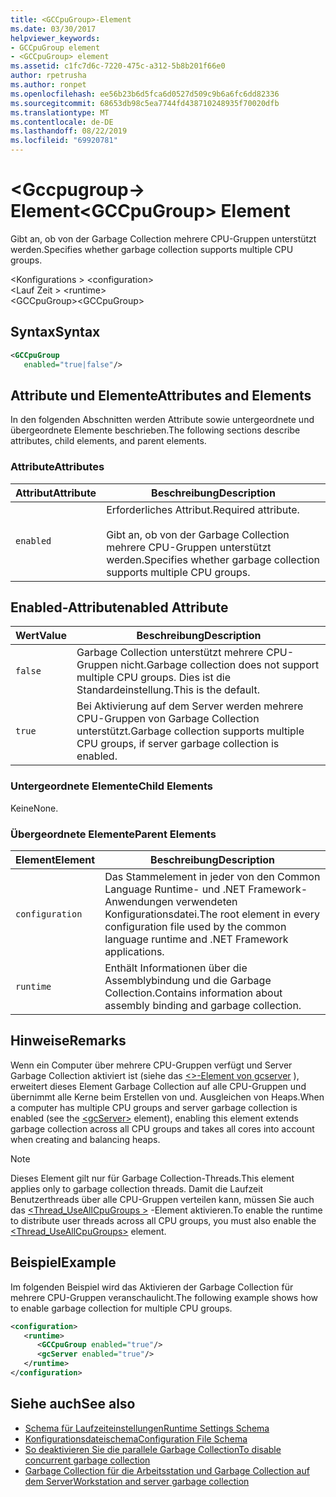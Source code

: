 ```yaml
---
title: <GCCpuGroup>-Element
ms.date: 03/30/2017
helpviewer_keywords:
- GCCpuGroup element
- <GCCpuGroup> element
ms.assetid: c1fc7d6c-7220-475c-a312-5b8b201f66e0
author: rpetrusha
ms.author: ronpet
ms.openlocfilehash: ee56b23b6d5fca6d0527d509c9b6a6fc6dd82336
ms.sourcegitcommit: 68653db98c5ea7744fd438710248935f70020dfb
ms.translationtype: MT
ms.contentlocale: de-DE
ms.lasthandoff: 08/22/2019
ms.locfileid: "69920781"
---
```

# <a name="gccpugroup-element"></a><span data-ttu-id="f2d3e-102">\<Gccpugroup-> Element</span><span class="sxs-lookup"><span data-stu-id="f2d3e-102">\<GCCpuGroup> Element</span></span>

<span data-ttu-id="f2d3e-103">Gibt an, ob von der Garbage Collection mehrere CPU-Gruppen unterstützt werden.</span><span class="sxs-lookup"><span data-stu-id="f2d3e-103">Specifies whether garbage collection supports multiple CPU groups.</span></span>

<span data-ttu-id="f2d3e-104">\<Konfigurations > </span><span class="sxs-lookup"><span data-stu-id="f2d3e-104">\<configuration></span></span>\
<span data-ttu-id="f2d3e-105">\<Lauf Zeit > </span><span class="sxs-lookup"><span data-stu-id="f2d3e-105">\<runtime></span></span>\
<span data-ttu-id="f2d3e-106">\<GCCpuGroup></span><span class="sxs-lookup"><span data-stu-id="f2d3e-106">\<GCCpuGroup></span></span>

## <a name="syntax"></a><span data-ttu-id="f2d3e-107">Syntax</span><span class="sxs-lookup"><span data-stu-id="f2d3e-107">Syntax</span></span>

```xml
<GCCpuGroup
   enabled="true|false"/>
```

## <a name="attributes-and-elements"></a><span data-ttu-id="f2d3e-108">Attribute und Elemente</span><span class="sxs-lookup"><span data-stu-id="f2d3e-108">Attributes and Elements</span></span>

<span data-ttu-id="f2d3e-109">In den folgenden Abschnitten werden Attribute sowie untergeordnete und übergeordnete Elemente beschrieben.</span><span class="sxs-lookup"><span data-stu-id="f2d3e-109">The following sections describe attributes, child elements, and parent elements.</span></span>

### <a name="attributes"></a><span data-ttu-id="f2d3e-110">Attribute</span><span class="sxs-lookup"><span data-stu-id="f2d3e-110">Attributes</span></span>

|<span data-ttu-id="f2d3e-111">Attribut</span><span class="sxs-lookup"><span data-stu-id="f2d3e-111">Attribute</span></span>|<span data-ttu-id="f2d3e-112">Beschreibung</span><span class="sxs-lookup"><span data-stu-id="f2d3e-112">Description</span></span>|
|---------------|-----------------|
|`enabled`|<span data-ttu-id="f2d3e-113">Erforderliches Attribut.</span><span class="sxs-lookup"><span data-stu-id="f2d3e-113">Required attribute.</span></span><br /><br /> <span data-ttu-id="f2d3e-114">Gibt an, ob von der Garbage Collection mehrere CPU-Gruppen unterstützt werden.</span><span class="sxs-lookup"><span data-stu-id="f2d3e-114">Specifies whether garbage collection supports multiple CPU groups.</span></span>|

## <a name="enabled-attribute"></a><span data-ttu-id="f2d3e-115">Enabled-Attribut</span><span class="sxs-lookup"><span data-stu-id="f2d3e-115">enabled Attribute</span></span>

|<span data-ttu-id="f2d3e-116">Wert</span><span class="sxs-lookup"><span data-stu-id="f2d3e-116">Value</span></span>|<span data-ttu-id="f2d3e-117">Beschreibung</span><span class="sxs-lookup"><span data-stu-id="f2d3e-117">Description</span></span>|
|-----------|-----------------|
|`false`|<span data-ttu-id="f2d3e-118">Garbage Collection unterstützt mehrere CPU-Gruppen nicht.</span><span class="sxs-lookup"><span data-stu-id="f2d3e-118">Garbage collection does not support multiple CPU groups.</span></span> <span data-ttu-id="f2d3e-119">Dies ist die Standardeinstellung.</span><span class="sxs-lookup"><span data-stu-id="f2d3e-119">This is the default.</span></span>|
|`true`|<span data-ttu-id="f2d3e-120">Bei Aktivierung auf dem Server werden mehrere CPU-Gruppen von Garbage Collection unterstützt.</span><span class="sxs-lookup"><span data-stu-id="f2d3e-120">Garbage collection supports multiple CPU groups, if server garbage collection is enabled.</span></span>|

### <a name="child-elements"></a><span data-ttu-id="f2d3e-121">Untergeordnete Elemente</span><span class="sxs-lookup"><span data-stu-id="f2d3e-121">Child Elements</span></span>

<span data-ttu-id="f2d3e-122">Keine</span><span class="sxs-lookup"><span data-stu-id="f2d3e-122">None.</span></span>

### <a name="parent-elements"></a><span data-ttu-id="f2d3e-123">Übergeordnete Elemente</span><span class="sxs-lookup"><span data-stu-id="f2d3e-123">Parent Elements</span></span>

|<span data-ttu-id="f2d3e-124">Element</span><span class="sxs-lookup"><span data-stu-id="f2d3e-124">Element</span></span>|<span data-ttu-id="f2d3e-125">Beschreibung</span><span class="sxs-lookup"><span data-stu-id="f2d3e-125">Description</span></span>|
|-------------|-----------------|
|`configuration`|<span data-ttu-id="f2d3e-126">Das Stammelement in jeder von den Common Language Runtime- und .NET Framework-Anwendungen verwendeten Konfigurationsdatei.</span><span class="sxs-lookup"><span data-stu-id="f2d3e-126">The root element in every configuration file used by the common language runtime and .NET Framework applications.</span></span>|
|`runtime`|<span data-ttu-id="f2d3e-127">Enthält Informationen über die Assemblybindung und die Garbage Collection.</span><span class="sxs-lookup"><span data-stu-id="f2d3e-127">Contains information about assembly binding and garbage collection.</span></span>|

## <a name="remarks"></a><span data-ttu-id="f2d3e-128">Hinweise</span><span class="sxs-lookup"><span data-stu-id="f2d3e-128">Remarks</span></span>

<span data-ttu-id="f2d3e-129">Wenn ein Computer über mehrere CPU-Gruppen verfügt und Server Garbage Collection aktiviert ist (siehe das [ \<>-Element von gcserver](gcserver-element.md) ), erweitert dieses Element Garbage Collection auf alle CPU-Gruppen und übernimmt alle Kerne beim Erstellen von und. Ausgleichen von Heaps.</span><span class="sxs-lookup"><span data-stu-id="f2d3e-129">When a computer has multiple CPU groups and server garbage collection is enabled (see the [\<gcServer>](gcserver-element.md) element), enabling this element extends garbage collection across all CPU groups and takes all cores into account when creating and balancing heaps.</span></span>

> [!NOTE]
> <span data-ttu-id="f2d3e-130">Dieses Element gilt nur für Garbage Collection-Threads.</span><span class="sxs-lookup"><span data-stu-id="f2d3e-130">This element applies only to garbage collection threads.</span></span> <span data-ttu-id="f2d3e-131">Damit die Laufzeit Benutzerthreads über alle CPU-Gruppen verteilen kann, müssen Sie auch das [ \<Thread_UseAllCpuGroups >](thread-useallcpugroups-element.md) -Element aktivieren.</span><span class="sxs-lookup"><span data-stu-id="f2d3e-131">To enable the runtime to distribute user threads across all CPU groups, you must also enable the [\<Thread_UseAllCpuGroups>](thread-useallcpugroups-element.md) element.</span></span>

## <a name="example"></a><span data-ttu-id="f2d3e-132">Beispiel</span><span class="sxs-lookup"><span data-stu-id="f2d3e-132">Example</span></span>

<span data-ttu-id="f2d3e-133">Im folgenden Beispiel wird das Aktivieren der Garbage Collection für mehrere CPU-Gruppen veranschaulicht.</span><span class="sxs-lookup"><span data-stu-id="f2d3e-133">The following example shows how to enable garbage collection for multiple CPU groups.</span></span>

```xml
<configuration>
   <runtime>
      <GCCpuGroup enabled="true"/>
      <gcServer enabled="true"/>
   </runtime>
</configuration>
```

## <a name="see-also"></a><span data-ttu-id="f2d3e-134">Siehe auch</span><span class="sxs-lookup"><span data-stu-id="f2d3e-134">See also</span></span>

- [<span data-ttu-id="f2d3e-135">Schema für Laufzeiteinstellungen</span><span class="sxs-lookup"><span data-stu-id="f2d3e-135">Runtime Settings Schema</span></span>](index.md)
- [<span data-ttu-id="f2d3e-136">Konfigurationsdateischema</span><span class="sxs-lookup"><span data-stu-id="f2d3e-136">Configuration File Schema</span></span>](../index.md)
- [<span data-ttu-id="f2d3e-137">So deaktivieren Sie die parallele Garbage Collection</span><span class="sxs-lookup"><span data-stu-id="f2d3e-137">To disable concurrent garbage collection</span></span>](gcconcurrent-element.md#to-disable-background-garbage-collection)
- [<span data-ttu-id="f2d3e-138">Garbage Collection für die Arbeitsstation und Garbage Collection auf dem Server</span><span class="sxs-lookup"><span data-stu-id="f2d3e-138">Workstation and server garbage collection</span></span>](../../../../standard/garbage-collection/fundamentals.md#workstation_and_server_garbage_collection)
